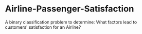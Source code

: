 # Airline-Passenger-Satisfaction
A binary classification problem to determine: What factors lead to customers' satisfaction for an Airline?
